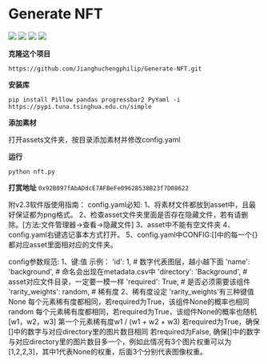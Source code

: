 # Generate NFT

![](https://img.shields.io/github/downloads/Jianghuchengphilip/Generate-NFT/total)
![](https://img.shields.io/github/license/Jianghuchengphilip/Generate-NFT?color=f05032)
![](https://img.shields.io/github/v/release/Jianghuchengphilip/Generate-NFT?color=important)
![](https://img.shields.io/github/release-date/Jianghuchengphilip/Generate-NFT?color=fcc624)

**克隆这个项目**

```https://github.com/Jianghuchengphilip/Generate-NFT.git```

**安装库**

```pip install Pillow pandas progressbar2 PyYaml -i https://pypi.tuna.tsinghua.edu.cn/simple```

**添加素材**

打开assets文件夹，按目录添加素材并修改config.yaml

**运行**

```python nft.py```

**打赏地址**
```0x92B097fAbADdcE7AFBeFe0962B538B23f7D08622```

附v2.3软件版使用指南：
config.yaml必知:
1、将素材文件都放到asset中，且最好保证都为png格式。
2、检查asset文件夹里面是否存在隐藏文件，若有请删除。[方法:文件管理器->查看->隐藏文件]
3、asset中不能有空文件夹
4、config.yaml右键选记事本方式打开。
5、config.yaml中CONFIG:[]中的每一个{}都对应asset里面相对应的文件夹。

config参数规范:
1、键:值
示例：
 'id': 1,       # 数字代表图层，越小越下面
 'name': 'background',   # 命名会出现在metadata.csv中
 'directory': 'Background', # asset对应文件目录，一定要一模一样
 'required': True, # 是否必须需要该组件
 'rarity_weights': random, # 稀有度
2、稀有度设定
'rarity_weights'有三种键值
None 每个元素稀有度都相同，若required为True，该组件None的概率也相同
random 每个元素稀有度都相同，若required为True，该组件None的概率也随机
[w1，w2，w3] 第一个元素稀有度w1  / (w1 + w2 + w3)
	       若required为True，确保[]中的数字与对应directory里的图片数目相同
	       若required为False,  确保[]中的数字与对应directory里的图片数目多一个，例如此情况有3个图片权重可以为[1,2,2,3]，其中1代表None的权重，后面3个分别代表图像权重。




